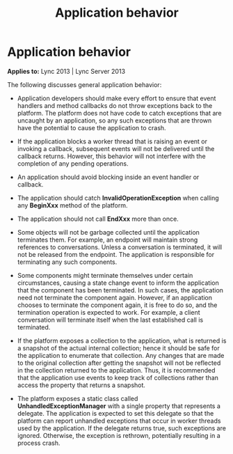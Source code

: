 ﻿---
title: Application behavior
TOCTitle: Application behavior
ms:assetid: eecd7cfa-21a2-4b86-ae1d-66a6324d3f26
ms:mtpsurl: https://msdn.microsoft.com/library/Dn466077(v=office.15)
ms:contentKeyID: 57103071
ms.date: 07/25/2014
mtps_version: v=office.15
---

# Application behavior


**Applies to:** Lync 2013 | Lync Server 2013

The following discusses general application behavior:

  - Application developers should make every effort to ensure that event handlers and method callbacks do not throw exceptions back to the platform. The platform does not have code to catch exceptions that are uncaught by an application, so any such exceptions that are thrown have the potential to cause the application to crash.

  - If the application blocks a worker thread that is raising an event or invoking a callback, subsequent events will not be delivered until the callback returns. However, this behavior will not interfere with the completion of any pending operations.

  - An application should avoid blocking inside an event handler or callback.

  - The application should catch **InvalidOperationException** when calling any **BeginXxx** method of the platform.

  - The application should not call **EndXxx** more than once.

  - Some objects will not be garbage collected until the application terminates them. For example, an endpoint will maintain strong references to conversations. Unless a conversation is terminated, it will not be released from the endpoint. The application is responsible for terminating any such components.

  - Some components might terminate themselves under certain circumstances, causing a state change event to inform the application that the component has been terminated. In such cases, the application need not terminate the component again. However, if an application chooses to terminate the component again, it is free to do so, and the termination operation is expected to work. For example, a client conversation will terminate itself when the last established call is terminated.

  - If the platform exposes a collection to the application, what is returned is a snapshot of the actual internal collection; hence it should be safe for the application to enumerate that collection. Any changes that are made to the original collection after getting the snapshot will not be reflected in the collection returned to the application. Thus, it is recommended that the application use events to keep track of collections rather than access the property that returns a snapshot.

  - The platform exposes a static class called **UnhandledExceptionManager** with a single property that represents a delegate. The application is expected to set this delegate so that the platform can report unhandled exceptions that occur in worker threads used by the application. If the delegate returns true, such exceptions are ignored. Otherwise, the exception is rethrown, potentially resulting in a process crash.

